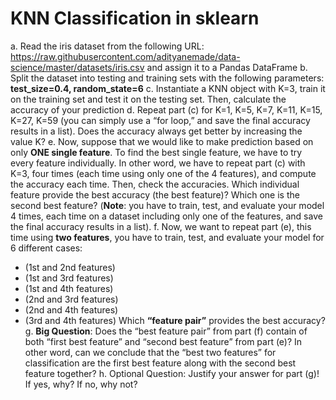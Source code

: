 # KNN Classification in sklearn
a. Read the iris dataset from the following URL:
https://raw.githubusercontent.com/adityanemade/data-science/master/datasets/iris.csv
and assign it to a Pandas DataFrame
b. Split the dataset into testing and training sets with the following parameters:
**test_size=0.4, random_state=6**
c. Instantiate a KNN object with K=3, train it on the training set and test it on the testing set.
Then, calculate the accuracy of your prediction
d. Repeat part (c) for K=1, K=5, K=7, K=11, K=15, K=27, K=59 (you can simply use a “for loop,”
and save the final accuracy results in a list). Does the accuracy always get better by
increasing the value K?
e. Now, suppose that we would like to make prediction based on only **ONE single feature**.
To find the best single feature, we have to try every feature individually. In other word,
we have to repeat part (c) with K=3, four times (each time using only one of the 4
features), and compute the accuracy each time. Then, check the accuracies.
Which individual feature provide the best accuracy (the best feature)? Which one is the
second best feature? (**Note**: you have to train, test, and evaluate your model 4 times,
each time on a dataset including only one of the features, and save the final accuracy
results in a list).
f. Now, we want to repeat part (e), this time using **two features**, you have to train, test, and evaluate your model for 6 different cases:
  - (1st and 2nd features)
  - (1st and 3rd features)
  - (1st and 4th features)
  - (2nd and 3rd features)
  - (2nd and 4th features)
  - (3rd and 4th features)
Which **“feature pair”** provides the best accuracy?
g. **Big Question**: Does the “best feature pair” from part (f) contain of both “first best feature”
and “second best feature” from part (e)? In other word, can we conclude that the “best
two features” for classification are the first best feature along with the second best feature
together?
h. Optional Question: Justify your answer for part (g)! If yes, why? If no, why not?
